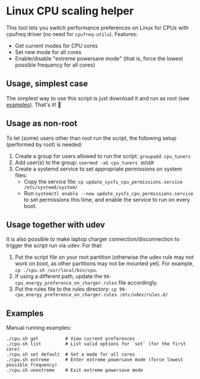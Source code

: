 # Linux CPU scaling helper

This tool lets you switch performance preferences on Linux for CPUs with cpufreq driver
(no need for `cpufreq-utils`). Features:

-  Get current modes for CPU cores
-  Set new mode for all cores
-  Enable/disable "extreme powersave mode" (that is, force the lowest possible frequency for all cores)

## Usage, simplest case

The simplest way to use this script is just download it and run as root (see [examples](#Examples)).
That's it! :tada:

## Usage as non-root

To let (some) users other than root run the script, the following setup (performed by root) is needed:

1.  Create a group for users allowed to run the script: `groupadd cpu_tuners`
2.  Add user(s) to the group: `usermod -aG cpu_tuners $USER`
3.  Create a systemd service to set appropriate permissions on system files:
    -  Copy the service file: `cp update_sysfs_cpu_permissions.service /etc/systemd/system/`
    -  Run `systemctl enable --now update_sysfs_cpu_permissions.service` to set permissions this time, and
       enable the service to run on every boot.

## Usage together with udev

It is also possible to make laptop charger connection/disconnection to trigger the script run via udev.
For that:

1.  Put the script file on your root partition (otherwise the udev rule may not work on boot, as other partitions
    may not be mounted yet). For example, `cp ./cpu.sh /usr/local/bin/cpu`.
2.  If using a different path, update the `99-cpu_energy_preference_on_charger.rules` file accordingly.
3.  Put the rules file to the rules directory:
    `cp 99-cpu_energy_preference_on_charger.rules /etc/udev/rules.d/`

## Examples

Manual running examples:
```
./cpu.sh get          # View current preferences
./cpu.sh list         # List valid options for `set` (for the first core)
./cpu.sh set default  # Set a mode for all cores
./cpu.sh extreme      # Enter extreme powersave mode (force lowest possible frequency)
./cpu.sh unextreme    # Exit extreme powersave mode
```
